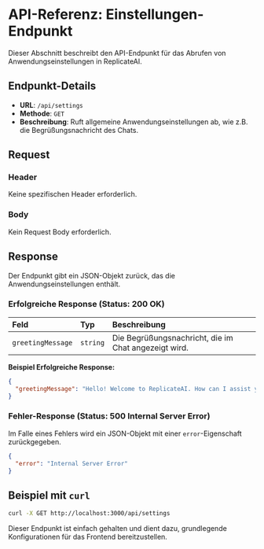 # API-Referenz: Einstellungen-Endpunkt

Dieser Abschnitt beschreibt den API-Endpunkt für das Abrufen von Anwendungseinstellungen in ReplicateAI.

## Endpunkt-Details

*   **URL**: `/api/settings`
*   **Methode**: `GET`
*   **Beschreibung**: Ruft allgemeine Anwendungseinstellungen ab, wie z.B. die Begrüßungsnachricht des Chats.

## Request

### Header

Keine spezifischen Header erforderlich.

### Body

Kein Request Body erforderlich.

## Response

Der Endpunkt gibt ein JSON-Objekt zurück, das die Anwendungseinstellungen enthält.

### Erfolgreiche Response (Status: 200 OK)

| Feld              | Typ      | Beschreibung                               |
| :---------------- | :------- | :----------------------------------------- |
| `greetingMessage` | `string` | Die Begrüßungsnachricht, die im Chat angezeigt wird. |

**Beispiel Erfolgreiche Response:**

```json
{
  "greetingMessage": "Hello! Welcome to ReplicateAI. How can I assist you today?"
}
```

### Fehler-Response (Status: 500 Internal Server Error)

Im Falle eines Fehlers wird ein JSON-Objekt mit einer `error`-Eigenschaft zurückgegeben.

```json
{
  "error": "Internal Server Error"
}
```

## Beispiel mit `curl`

```bash
curl -X GET http://localhost:3000/api/settings
```

Dieser Endpunkt ist einfach gehalten und dient dazu, grundlegende Konfigurationen für das Frontend bereitzustellen.